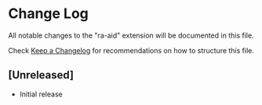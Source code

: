 # Change Log

All notable changes to the "ra-aid" extension will be documented in this file.

Check [Keep a Changelog](http://keepachangelog.com/) for recommendations on how to structure this file.

## [Unreleased]

- Initial release